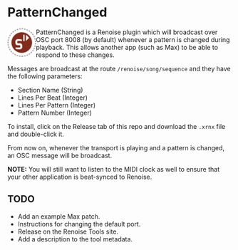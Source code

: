 PatternChanged
==============

<img align="left" width="64" height="64" src="icon.png" alt="PatternChanged Logo"> PatternChanged is a Renoise plugin which will broadcast over OSC port 8008 (by default) whenever a pattern is changed during playback. This allows another app (such as Max) to be able to respond to these changes.

Messages are broadcast at the route `/renoise/song/sequence` and they have the following parameters:

* Section Name (String)
* Lines Per Beat (Integer)
* Lines Per Pattern (Integer)
* Pattern Number (Integer)

To install, click on the Release tab of this repo and download the `.xrnx` file and double-click it.

From now on, whenever the transport is playing and a pattern is changed, an OSC message will be broadcast.

**NOTE:** You will still want to listen to the MIDI clock as well to ensure that your other application is beat-synced to Renoise.

## TODO

* Add an example Max patch.
* Instructions for changing the default port.
* Release on the Renoise Tools site.
* Add a description to the tool metadata.
